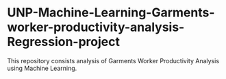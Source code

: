 # UNP-Machine-Learning-Garments-worker-productivity-analysis-Regression-project
This repository consists analysis of Garments Worker Productivity Analysis using Machine Learning.
